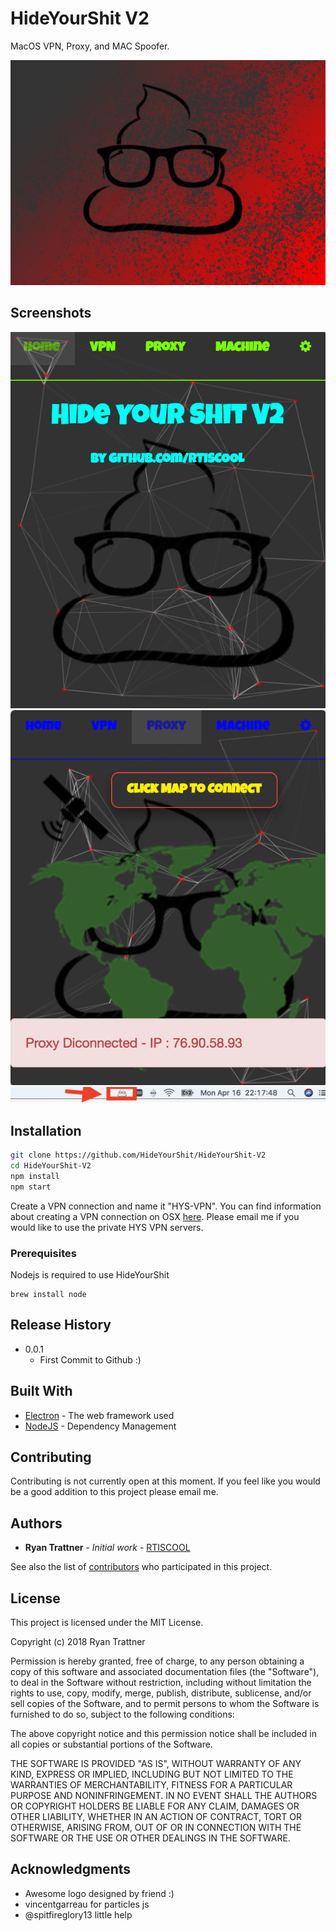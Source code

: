 # HideYourShit V2

MacOS VPN, Proxy, and MAC Spoofer.


![](header.png)

## Screenshots
![](screenshot1.png)
![](screenshot2.png)
![](screenshot3.png)

## Installation


```sh
git clone https://github.com/HideYourShit/HideYourShit-V2
cd HideYourShit-V2
npm install
npm start 
```
Create a VPN connection and name it "HYS-VPN".
You can find information about creating a VPN connection on OSX [here](https://support.apple.com/kb/PH25513?locale=en_US).
Please email me if you would like to use the private HYS VPN servers. 

### Prerequisites

Nodejs is required to use HideYourShit

```
brew install node
```

## Release History

* 0.0.1
    * First Commit to Github :)

## Built With

* [Electron](https://electronjs.org/) - The web framework used
* [NodeJS](https://nodejs.org/en/) - Dependency Management

## Contributing

Contributing is not currently open at this moment. If you feel like you would be a good addition to this project please email me.

## Authors

* **Ryan Trattner** - *Initial work* - [RTISCOOL](https://github.com/RTISCOOL)

See also the list of [contributors](https://github.com/HideYourShit/HideYourShit-V2/contributors) who participated in this project.

## License

This project is licensed under the MIT License.

Copyright (c) 2018 Ryan Trattner

Permission is hereby granted, free of charge, to any person obtaining a copy
of this software and associated documentation files (the "Software"), to deal
in the Software without restriction, including without limitation the rights
to use, copy, modify, merge, publish, distribute, sublicense, and/or sell
copies of the Software, and to permit persons to whom the Software is
furnished to do so, subject to the following conditions:

The above copyright notice and this permission notice shall be included in all
copies or substantial portions of the Software.

THE SOFTWARE IS PROVIDED "AS IS", WITHOUT WARRANTY OF ANY KIND, EXPRESS OR
IMPLIED, INCLUDING BUT NOT LIMITED TO THE WARRANTIES OF MERCHANTABILITY,
FITNESS FOR A PARTICULAR PURPOSE AND NONINFRINGEMENT. IN NO EVENT SHALL THE
AUTHORS OR COPYRIGHT HOLDERS BE LIABLE FOR ANY CLAIM, DAMAGES OR OTHER
LIABILITY, WHETHER IN AN ACTION OF CONTRACT, TORT OR OTHERWISE, ARISING FROM,
OUT OF OR IN CONNECTION WITH THE SOFTWARE OR THE USE OR OTHER DEALINGS IN THE
SOFTWARE.

## Acknowledgments

* Awesome logo designed by friend :)
* vincentgarreau for particles js
* @spitfireglory13 little help 
